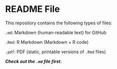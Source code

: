 # README File

This repository contains the following types of files:

`.md`: Markdown (human-readable text) for GitHub

`.Rmd`: R Markdown (Markdown + R code) 

`.pdf`: PDF (static, printable versions of `.Rmd` files)


***Check out the `.md` file first.***
